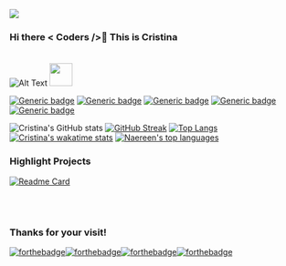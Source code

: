 ![](https://komarev.com/ghpvc/?username=MariaCristinaTC&label=PROFILE+VIEWS)<br /> 
### Hi there < Coders />👋 This is Cristina<br /><br />
![Alt Text](https://media.giphy.com/media/3og0IAzB7lmOo2q0Ss/giphy.gif)
<img src="https://media.giphy.com/media/vFKqnCdLPNOKc/giphy.gif" width="40" height="40" />
<!--
TAGS
-->
[![Generic badge](https://img.shields.io/badge/code-JAVASCRIPT-1abc9c.svg)](https://shields.io/) [![Generic badge](https://img.shields.io/badge/framework-REACT-1abc9c.svg)](https://shields.io/)  [![Generic badge](https://img.shields.io/badge/editor-VS-1abc9c.svg)](https://shields.io/) [![Generic badge](https://img.shields.io/badge/database-FIREBASE-1abc9c.svg)](https://shields.io/)  [![Generic badge](https://img.shields.io/badge/style-SASS-1abc9c.svg)](https://shields.io/)
<!--
STATS
-->

![Cristina's GitHub stats](https://github-readme-stats.vercel.app/api?username=MariaCristinaTC&show_icons=true&theme=gotham)
[![GitHub Streak](https://github-readme-streak-stats.herokuapp.com?user=MariaCristinaTC&theme=green_nur)](https://git.io/streak-stats)
[![Top Langs](https://github-readme-stats.vercel.app/api/top-langs/?username=MariaCristinaTC&theme=tokyonight)](https://github.com/anuraghazra/github-readme-stats)
[![Cristina's wakatime stats](https://github-readme-stats.vercel.app/api/wakatime?username=MariaCristinaTC&theme=tokyonight)](https://github.com/anuraghazra/github-readme-stats)
[![Naereen's top languages](https://github-readme-stats.vercel.app/api/top-langs/?username=MariaCristinaTC&theme=blue-green)](https://github.com/anuraghazra/github-readme-stats)
<br />
<!--
highlight projects
-->
### Highlight Projects
[![Readme Card](https://github-readme-stats.vercel.app/api/pin/?username=MariaCristinaTC&repo=github-LIM014-social-network)](https://github.com/anuraghazra/github-readme-stats)


<br /><br />
<!--
FOOTER SILLY STUFF
-->
### Thanks for your visit!
[![forthebadge](https://forthebadge.com/images/badges/powered-by-coffee.svg)](https://forthebadge.com)[![forthebadge](https://forthebadge.com/images/badges/built-with-swag.svg)](https://forthebadge.com)[![forthebadge](https://forthebadge.com/images/badges/certified-cousin-terio.svg)](https://forthebadge.com)[![forthebadge](https://forthebadge.com/images/badges/check-it-out.svg)](https://forthebadge.com)
<!--
**MariaCristinaTC/MariaCristinaTC** is a ✨ _special_ ✨ repository because its `README.md` (this file) appears on your GitHub profile.

Here are some ideas to get you started:

- 🔭 I’m currently working on ...
- 🌱 I’m currently learning ...
- 👯 I’m looking to collaborate on ...
- 🤔 I’m looking for help with ...
- 💬 Ask me about ...
- 📫 How to reach me: ...
- 😄 Pronouns: ...
- ⚡ Fun fact: ...
TROFEOS IMAGES....[![Ryo-ma's github trophy](https://github-profile-trophy.vercel.app/?username=MariaCristinaTC&row=1)](https://github.com/ryo-ma/github-profile-trophy)
-->

